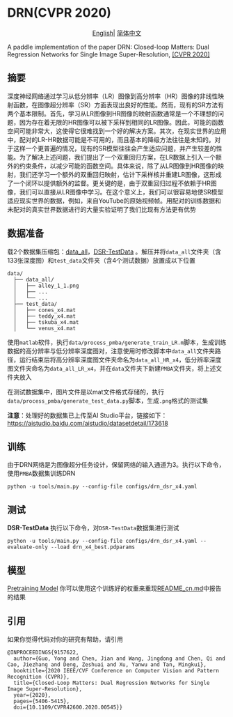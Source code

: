 # DRN(CVPR 2020)

<div align="center">

[English](../../en_US/models/DRN.md)| [简体中文](DRN.md)

</div>

A paddle implementation of the paper DRN: Closed-loop Matters: Dual Regression Networks for
Single Image Super-Resolution, 
[\[CVPR 2020\]](https://arxiv.org/pdf/2003.07018.pdf)

## 摘要

深度神经网络通过学习从低分辨率（LR）图像到高分辨率（HR）图像的非线性映射函数，在图像超分辨率（SR）方面表现出良好的性能。然而，现有的SR方法有两个基本限制。首先，学习从LR图像到HR图像的映射函数通常是一个不理想的问题，因为存在着无限的HR图像可以被下采样到相同的LR图像。因此，可能的函数空间可能非常大，这使得它很难找到一个好的解决方案。其次，在现实世界的应用中，配对的LR-HR数据可能是不可用的，而且基本的降级方法往往是未知的。对于这样一个更普遍的情况，现有的SR模型往往会产生适应问题，并产生较差的性能。为了解决上述问题，我们提出了一个双重回归方案，在LR数据上引入一个额外的约束条件，以减少可能的函数空间。具体来说，除了从LR图像到HR图像的映射，我们还学习一个额外的双重回归映射，估计下采样核并重建LR图像，这形成了一个闭环以提供额外的监督。更关键的是，由于双重回归过程不依赖于HR图像，我们可以直接从LR图像中学习。在这个意义上，我们可以很容易地使SR模型适应现实世界的数据，例如，来自YouTube的原始视频帧。用配对的训练数据和未配对的真实世界数据进行的大量实验证明了我们比现有方法更有优势


## 数据准备

载2个数据集压缩包：[data_all](docs/zh_CN/datasets/data_all.md)，[DSR-TestData](docs/zh_CN/datasets/DSR-TestData.md) 。解压并将`data_all`文件夹（含133张深度图）和`test_data`文件夹（含4个测试数据）放置成以下位置

```shell
data/
  ├── data_all/
  │   ├── alley_1_1.png
  │   ├── ...
  │   └── ...
  ├── test_data/
  │   ├── cones_x4.mat
  │   ├── teddy_x4.mat
  │   ├── tskuba_x4.mat
  │   └── venus_x4.mat
```

使用`matlab`软件，执行`data/process_pmba/generate_train_LR.m`脚本，生成训练数据的高分辨率与低分辨率深度图对，注意使用时修改脚本中`data_all`文件夹路径，运行结束后将高分辨率深度图文件夹命名为`data_all_HR_x4`，低分辨率深度图文件夹命名为`data_all_LR_x4`，并在`data`文件夹下新建`PMBA`文件夹，将上述文件夹放入

在测试数据集中，图片文件是以mat文件格式存储的，执行`data/process_pmba/generate_test_data.py`脚本，生成`.png`格式的测试集

**注意**：处理好的数据集已上传至AI Studio平台，链接如下：https://aistudio.baidu.com/aistudio/datasetdetail/173618

## 训练

由于DRN网络是为图像超分任务设计，保留网络的输入通道为3。执行以下命令，使用`PMBA`数据集训练DRN

```shell
python -u tools/main.py --config-file configs/drn_dsr_x4.yaml
```

## 测试

**DSR-TestData**
执行以下命令，对`DSR-TestData`数据集进行测试
```shell
python -u tools/main.py --config-file configs/drn_dsr_x4.yaml --evaluate-only --load drn_x4_best.pdparams
```

## 模型

[Pretraining Model](https://aistudio.baidu.com/aistudio/datasetdetail/176907)
你可以使用这个训练好的权重来重现[README_cn.md](README_cn.md)中报告的结果


## 引用

如果你觉得代码对你的研究有帮助，请引用
```
@INPROCEEDINGS{9157622,
  author={Guo, Yong and Chen, Jian and Wang, Jingdong and Chen, Qi and Cao, Jiezhang and Deng, Zeshuai and Xu, Yanwu and Tan, Mingkui},
  booktitle={2020 IEEE/CVF Conference on Computer Vision and Pattern Recognition (CVPR)}, 
  title={Closed-Loop Matters: Dual Regression Networks for Single Image Super-Resolution}, 
  year={2020},
  pages={5406-5415},
  doi={10.1109/CVPR42600.2020.00545}}
```